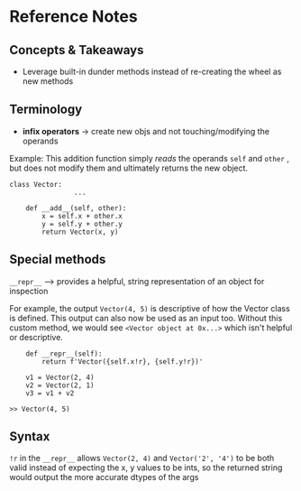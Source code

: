 # Reference Notes 

## Concepts & Takeaways

- Leverage built-in dunder methods instead of re-creating the wheel as new methods

## Terminology
- **infix operators** -> create new objs and not touching/modifying the operands

Example: This addition function simply *reads* the operands `self` and `other` , but does not modify them and ultimately returns the new object.

```
class Vector:
                ...
           
    def __add__(self, other):
        x = self.x + other.x
        y = self.y + other.y
        return Vector(x, y)
```

## Special methods

`__repr__` --> provides a helpful, string representation of an object for inspection

For example, the output `Vector(4, 5)` is descriptive of how the Vector class is defined. This output can also now be used as an input too. Without this custom method, we would see `<Vector object at 0x...>` which isn't helpful or descriptive. 

```
    def __repr__(self):
        return f'Vector({self.x!r}, {self.y!r})'
    
    v1 = Vector(2, 4)
    v2 = Vector(2, 1)
    v3 = v1 + v2
    
>> Vector(4, 5)
```

## Syntax 

`!r` in the `__repr__` allows `Vector(2, 4)` and `Vector('2', '4')` to be both valid instead of expecting the x, y values to be ints, so the returned string would output the more accurate dtypes of the args
